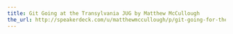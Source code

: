 ```yaml
---
title: Git Going at the Transylvania JUG by Matthew McCullough
the_url: http://speakerdeck.com/u/matthewmccullough/p/git-going-for-the-transylvania-jug
---
```

